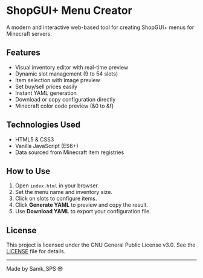# ShopGUI+ Menu Creator

A modern and interactive web-based tool for creating ShopGUI+ menus for Minecraft servers.

## Features

- Visual inventory editor with real-time preview
- Dynamic slot management (9 to 54 slots)
- Item selection with image preview
- Set buy/sell prices easily
- Instant YAML generation
- Download or copy configuration directly
- Minecraft color code preview (&0 to &f)

## Technologies Used

- HTML5 & CSS3
- Vanilla JavaScript (ES6+)
- Data sourced from Minecraft item registries

## How to Use

1. Open `index.html` in your browser.
2. Set the menu name and inventory size.
3. Click on slots to configure items.
4. Click **Generate YAML** to preview and copy the result.
5. Use **Download YAML** to export your configuration file.

## License

This project is licensed under the GNU General Public License v3.0. See the [LICENSE](LICENSE) file for details.

---

Made by Samk_SPS 😎
